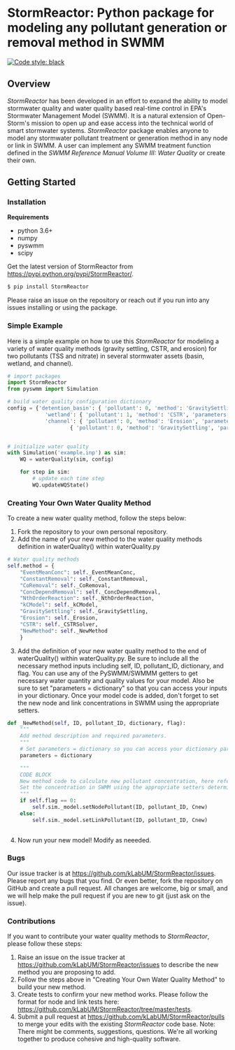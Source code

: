 # StormReactor: Python package for modeling any pollutant generation or removal method in SWMM
[![Code style: black](https://img.shields.io/badge/code%20style-black-000000.svg)](https://github.com/python/black)

## Overview 

*StormReactor* has been developed in an effort to expand the ability to model stormwater quality and water quality based real-time control in EPA's Stormwater Management Model (SWMM). It is a natural extension of Open-Storm's mission to open up and ease access into the technical world of smart stormwater systems. *StormReactor*  package enables anyone to model any stormwater pollutant treatment or generation method in any node or link in SWMM. A user can implement any SWMM treatment function defined in the *SWMM Reference Manual Volume III: Water Quality* or create their own.   


## Getting Started 

### Installation 

**Requirements**

- python 3.6+
- numpy
- pyswmm
- scipy

Get the latest version of StormReactor from https://pypi.python.org/pypi/StormReactor/.

```bash 
$ pip install StormReactor
```

Please raise an issue on the repository or reach out if you run into any issues installing or using the package. 

### Simple Example 

Here is a simple example on how to use this *StormReactor* for modeling a variety of water quality methods (gravity settling, CSTR, and erosion) for two pollutants (TSS and nitrate) in several stormwater assets (basin, wetland, and channel).

```python 
# import packages
import StormReactor
from pyswmm import Simulation

# build water quality configuration dictionary
config = {'detention_basin': { 'pollutant': 0, 'method': 'GravitySettling', 'parameters': {'k': 0.01, 'C_s': 10.0}},\
			'wetland': { 'pollutant': 1, 'method': 'CSTR', 'parameters': {'k': -0.20, 'n': 1.0, 'Co': 0.0}},\
			'channel': { 'pollutant': 0, 'method': 'Erosion', 'parameters': {'w': 10.0, 'So': 0.001, 'Ss': 2.68, 'd50': 0.7}},\
					{ 'pollutant': 0, 'method': 'GravitySettling', 'parameters': {'k': 0.01, 'C_s': 10.0}}}


# initialize water quality
with Simulation('example.inp') as sim:
	WQ = waterQuality(sim, config)

	for step in sim:
		# update each time step
		WQ.updateWQState()

```

### Creating Your Own Water Quality Method

To create a new water quality method, follow the steps below:
1. Fork the repository to your own personal repository.
2. Add the name of your new method to the water quality methods definition in waterQuality() within waterQuality.py
```python 
# Water quality methods
self.method = {
    "EventMeanConc": self._EventMeanConc,
    "ConstantRemoval": self._ConstantRemoval,
    "CoRemoval": self._CoRemoval,
    "ConcDependRemoval": self._ConcDependRemoval,
    "NthOrderReaction": self._NthOrderReaction,
    "kCModel": self._kCModel,
    "GravitySettling": self._GravitySettling,
    "Erosion": self._Erosion,
    "CSTR": self._CSTRSolver,
    "NewMethod": self._NewMethod
    }
```
3. Add the definition of your new water quality method to the end of waterQuality() within waterQuality.py. Be sure to include all the necessary method inputs including self, ID, pollutant_ID, dictionary, and flag. You can use any of the PySWMM/SWMMM getters to get necessary water quantity and quality values for your model. Also be sure to set "parameters = dictionary" so that you can access your inputs in your dictionary. Once your model code is added, don't forget to set the new node and link concentrations in SWMM using the appropriate setters.
```python 
def _NewMethod(self, ID, pollutant_ID, dictionary, flag):
	"""
	Add method description and required parameters.
	"""
	# Set parameters = dictionary so you can access your dictionary parameters.
	parameters = dictionary

	"""
	CODE BLOCK
	New method code to calculate new pollutant concentration, here referred to as Cnew.
	Set the concentration in SWMM using the appropriate setters determined if it is a node or link using the flag feature.
	"""
	if self.flag == 0:
		self.sim._model.setNodePollutant(ID, pollutant_ID, Cnew)
	else:
		self.sim._model.setLinkPollutant(ID, pollutant_ID, Cnew)
	
```
4. Now run your new model! Modify as neeeded.

### Bugs

Our issue tracker is at https://github.com/kLabUM/StormReactor/issues. Please report any bugs that you find. Or even better, fork the repository on GitHub and create a pull request. All changes are welcome, big or small, and we will help make the pull request if you are new to git (just ask on the issue).

### Contributions

If you want to contribute your water quality methods to *StormReactor*, please follow these steps:
1. Raise an issue on the issue tracker at https://github.com/kLabUM/StormReactor/issues to describe the new method you are proposing to add. 
2. Follow the steps above in "Creating Your Own Water Quality Method" to build your new method. 
3. Create tests to confirm your new method works. Please follow the format for node and link tests here: https://github.com/kLabUM/StormReactor/tree/master/tests. 
4. Submit a pull request at https://github.com/kLabUM/StormReactor/pulls to merge your edits with the existing *StormReactor* code base.
Note: There might be comments, suggestions, questions. We're all working together to produce cohesive and high-quality software.
